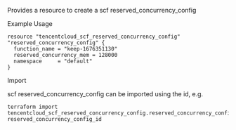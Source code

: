 Provides a resource to create a scf reserved_concurrency_config

Example Usage

```hcl
resource "tencentcloud_scf_reserved_concurrency_config" "reserved_concurrency_config" {
  function_name = "keep-1676351130"
  reserved_concurrency_mem = 128000
  namespace     = "default"
}
```

Import

scf reserved_concurrency_config can be imported using the id, e.g.

```
terraform import tencentcloud_scf_reserved_concurrency_config.reserved_concurrency_config reserved_concurrency_config_id
```